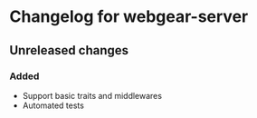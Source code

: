 # Changelog for webgear-server

## Unreleased changes

### Added

- Support basic traits and middlewares
- Automated tests
